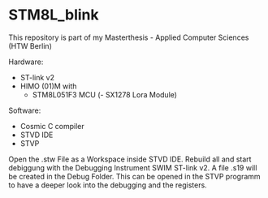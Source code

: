 # STM8L_blink
This repository is part of my Masterthesis - Applied Computer Sciences (HTW Berlin)


Hardware:
- ST-link v2
- HIMO (01)M with
  - STM8L051F3 MCU
  (- SX1278 Lora Module)

Software:
- Cosmic C compiler
- STVD IDE
- STVP 


Open the .stw File as a Workspace inside STVD IDE. 
Rebuild all and start debiggung with the Debugging Instrument SWIM ST-link v2.
A file .s19 will be created in the Debug Folder. This can be opened in the STVP programm to have a deeper look into the debugging and the registers. 
